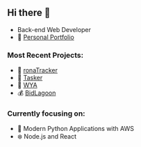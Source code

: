 ## Hi there 👋
- Back-end Web Developer
- 💫 [Personal Portfolio](https://sabbamonte.github.io)

### Most Recent Projects:

- 🦠  [ronaTracker](https://your-ronatracker.herokuapp.com)
- 📌  [Tasker](https://your-tasker.herokuapp.com)
- 🤳  [WYA](https://your-wya.herokuapp.com)
- 💰  [BidLagoon](https://bidlagoon.herokuapp.com)

### Currently focusing on:

- 🐍 Modern Python Applications with AWS
- ❄️ Node.js and React
<!--
**sabbamonte/sabbamonte** is a ✨ _special_ ✨ repository because its `README.md` (this file) appears on your GitHub profile.

Here are some ideas to get you started:

- 💫 I’m currently working on ...
- 🌱 I’m currently learning ...
- 👯 I’m looking to collaborate on ...
- 🤔 I’m looking for help with ...
- 💬 Ask me about ...
- 📫 How to reach me: ...
- 😄 Pronouns: ...
- ⚡ Fun fact: ...
-->
